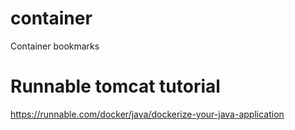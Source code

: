 # container
Container bookmarks

# Runnable tomcat tutorial

https://runnable.com/docker/java/dockerize-your-java-application
